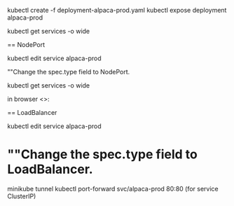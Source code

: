 kubectl create -f deployment-alpaca-prod.yaml
kubectl expose deployment alpaca-prod


kubectl get services -o wide

== NodePort

kubectl edit service alpaca-prod

""Change the spec.type field to NodePort.

kubectl get services -o wide

in browser <>:<port of NodePort service>

== LoadBalancer

kubectl edit service alpaca-prod

""Change the spec.type field to LoadBalancer.
====
minikube tunnel
kubectl port-forward svc/alpaca-prod 80:80 (for service ClusterIP)



